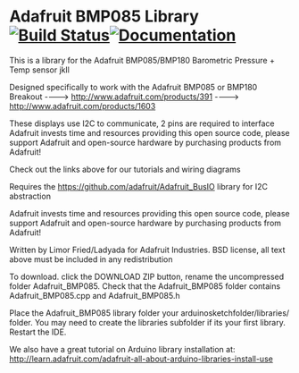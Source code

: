 # Adafruit BMP085 Library [![Build Status](https://github.com/adafruit/Adafruit-BMP085-Library/workflows/Arduino%20Library%20CI/badge.svg)](https://github.com/adafruit/Adafruit-BMP085-Library/actions)[![Documentation](https://github.com/adafruit/ci-arduino/blob/master/assets/doxygen_badge.svg)](http://adafruit.github.io/Adafruit-BMP085-Library/html/index.html)

This is a library for the Adafruit BMP085/BMP180 Barometric Pressure + Temp sensor jkll

Designed specifically to work with the Adafruit BMP085 or BMP180 Breakout
  ----> http://www.adafruit.com/products/391
  ----> http://www.adafruit.com/products/1603

These displays use I2C to communicate, 2 pins are required to interface
Adafruit invests time and resources providing this open source code,
please support Adafruit and open-source hardware by purchasing
products from Adafruit!

Check out the links above for our tutorials and wiring diagrams

Requires the https://github.com/adafruit/Adafruit_BusIO library for I2C abstraction

Adafruit invests time and resources providing this open source code,
please support Adafruit and open-source hardware by purchasing
products from Adafruit!

Written by Limor Fried/Ladyada for Adafruit Industries.
BSD license, all text above must be included in any redistribution

To download. click the DOWNLOAD ZIP button, rename the uncompressed folder Adafruit_BMP085.
Check that the Adafruit_BMP085 folder contains Adafruit_BMP085.cpp and Adafruit_BMP085.h

Place the Adafruit_BMP085 library folder your arduinosketchfolder/libraries/ folder.
You may need to create the libraries subfolder if its your first library. Restart the IDE.

We also have a great tutorial on Arduino library installation at:
http://learn.adafruit.com/adafruit-all-about-arduino-libraries-install-use
